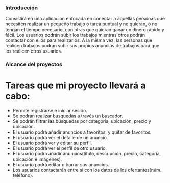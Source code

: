 ### Introducción
Consistirá en una aplicación enfocada en conectar a aquellas personas que necesiten realizar un pequeño trabajo o tarea puntual y no quieran, o no tengan el tiempo necesario, con otras que quieran ganar un dinero rápido y fácil. Los usuarios podrán subir los trabajos mientras otros podrán contactar con ellos para realizarlos. A la misma vez, las personas que realicen trabajos podrán subir sus propios anuncios de trabajos para que los realicen otros usuarios.

### Alcance del proyectos
# Tareas que mi proyecto llevará a cabo:
- Permite registrarse e iniciar sesión.
- Se podrán realizar búsquedas a través un buscador.
- Se podrán filtrar las búsquedas por categoría, ubicación, precio y ubicación.
- El usuario podrá añadir anuncios a favoritos, y quitar de favoritos.
- El usuario podrá ver el detalle de un anuncio.
- El usuario podrá ver y editar su perfil.
- El usuario podrá ver el perfil de otro usuario.
- El usuario podrá añadir anuncios(título, descripción, precio, categoría, ubicación e imágenes).
- El usuario podrá editar o borrar sus anuncios.
- Los usuarios contactarán entre sí con los datos de los ofertantes(núm. teléfono).
